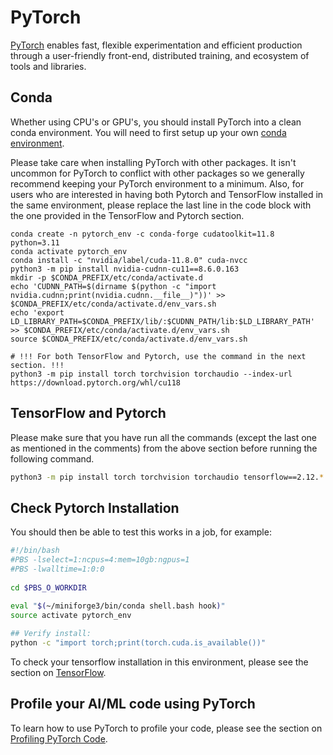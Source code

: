 # PyTorch

[PyTorch](https://pytorch.org/) enables fast, flexible experimentation and efficient production through a user-friendly front-end, distributed training, and ecosystem of tools and libraries.

## Conda
Whether using  CPU's or GPU's, you should install PyTorch into a clean conda environment. You will need to first setup up your own [conda environment](./conda.md).

Please take care when installing PyTorch with other packages. It isn't uncommon for PyTorch to conflict with other packages so we generally recommend keeping your PyTorch environment to a minimum. Also, for users who are interested in having both Pytorch and TensorFlow installed in the same environment, please replace the last line in the code block with the one provided in the TensorFlow and Pytorch section.

```text
conda create -n pytorch_env -c conda-forge cudatoolkit=11.8 python=3.11
conda activate pytorch_env
conda install -c "nvidia/label/cuda-11.8.0" cuda-nvcc
python3 -m pip install nvidia-cudnn-cu11==8.6.0.163
mkdir -p $CONDA_PREFIX/etc/conda/activate.d
echo 'CUDNN_PATH=$(dirname $(python -c "import nvidia.cudnn;print(nvidia.cudnn.__file__)"))' >> $CONDA_PREFIX/etc/conda/activate.d/env_vars.sh
echo 'export LD_LIBRARY_PATH=$CONDA_PREFIX/lib/:$CUDNN_PATH/lib:$LD_LIBRARY_PATH' >> $CONDA_PREFIX/etc/conda/activate.d/env_vars.sh
source $CONDA_PREFIX/etc/conda/activate.d/env_vars.sh

# !!! For both TensorFlow and Pytorch, use the command in the next section. !!!
python3 -m pip install torch torchvision torchaudio --index-url https://download.pytorch.org/whl/cu118
```

## TensorFlow and Pytorch

Please make sure that you have run all the commands (except the last one as mentioned in the comments) from the above section before running the following command.

```bash
python3 -m pip install torch torchvision torchaudio tensorflow==2.12.*
```

## Check Pytorch Installation

You should then be able to test this works in a job, for example:

```bash
#!/bin/bash
#PBS -lselect=1:ncpus=4:mem=10gb:ngpus=1
#PBS -lwalltime=1:0:0
  
cd $PBS_O_WORKDIR

eval "$(~/miniforge3/bin/conda shell.bash hook)"
source activate pytorch_env
  
## Verify install:
python -c "import torch;print(torch.cuda.is_available())"
```

To check your tensorflow installation in this environment, please see the section on [TensorFlow](./tensorflow.md).

## Profile your AI/ML code using PyTorch

To learn how to use PyTorch to profile your code, please see the section on [Profiling PyTorch Code](../../advanced/profiling/pytorch_profile.md).
